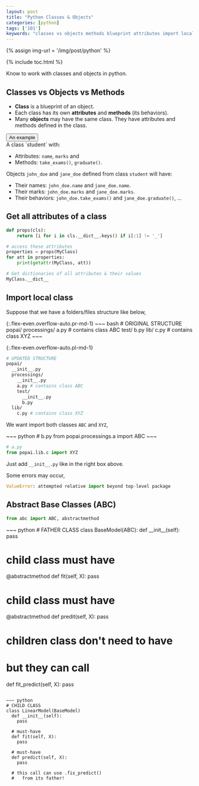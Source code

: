 ```yaml
---
layout: post
title: "Python Classes & Objects"
categories: [python]
tags: ['101']
keywords: "classes vs objects methods blueprint attributes import local class empty file __init__.py ValueError: attempted relative import beyond top-level package same folder subfolder another folder from incldue get and access attributes of a class abstract class method"
---
```


{% assign img-url = '/img/post/python' %}

{% include toc.html %}

Know to work with classes and objects in python.

## Classes vs Objects vs Methods

- **Class** is a blueprint of an object.
- Each class has its own **attributes** and **methods** (its behaviors).
- Many **objects** may have the same class. They have attributes and methods defined in the class.

<div class="hide-show-box">
<button type="button" markdown="1" class="btn collapsed box-button" data-toggle="collapse" data-target="#box1ct">
An example
</button>
<div id="box1ct" markdown="1" class="collapse multi-collapse box-content">
A class `student` with:

- Attributes: `name`, `marks` and 
- Methods: `take_exams()`, `graduate()`.

Objects `john_doe` and `jane_doe` defined from class `student` will have:

- Their names: `john_doe.name` and `jane_doe.name`.
- Their marks: `john_doe.marks` and `jane_doe.marks`.
- Their behaviors: `john_doe.take_exams()` and `jane_doe.graduate()`, ...
</div>
</div>

## Get all attributes of a class

~~~ python
def props(cls):   
    return [i for i in cls.__dict__.keys() if i[:1] != '_']

# access these attributes
properties = props(MyClass)
for att in properties:
    print(getattr(MyClass, att))
~~~

~~~ python
# Get dictionaries of all attributes & their values
MyClass.__dict__
~~~

## Import local class

Suppose that we have a folders/files structure like below,

<div class="d-md-flex" markdown="1">
{:.flex-even.overflow-auto.pr-md-1}
~~~ bash
# ORIGINAL STRUCTURE
popai/
  processings/
    a.py # contains class ABC
    test/
      b.py
  lib/
    c.py # contains class XYZ
~~~

{:.flex-even.overflow-auto.pl-md-1}
~~~ bash
# UPDATED STRUCTURE
popai/
  __init__.py
  processings/
    __init__.py
    a.py # contains class ABC
    test/
      __init__.py
      b.py
  lib/
    c.py # contains class XYZ
~~~
</div>

We want import both classes `ABC` and `XYZ`,

<div class="flex-50" markdown="1">
~~~ python
# b.py
from popai.processings.a import ABC
~~~

~~~ python
# a.py
from popai.lib.c import XYZ
~~~
</div>

Just add `__init__.py` like in the right box above.

Some errors may occur,

~~~ python
ValueError: attempted relative import beyond top-level package
~~~

## Abstract Base Classes (ABC)

~~~ python
from abc import ABC, abstractmethod
~~~

<div class="flex-50" markdown="1">
~~~ python
# FATHER CLASS
class BaseModel(ABC):
  def __init__(self):
    pass
  
  # child class must have
  @abstractmethod
  def fit(self, X):
    pass

  # child class must have
  @abstractmethod
  def predit(self, X):
    pass

  # children class don't need to have
  #   but they can call
  def fit_predict(self, X):
    pass
~~~

~~~ python
# CHILD CLASS
class LinearModel(BaseModel)
  def __init__(self):
    pass

  # must-have
  def fit(self, X):
    pass

  # must-have
  def predict(self, X):
    pass

  # this call can use .fix_predict()
  #   from its father!
~~~
</div>



